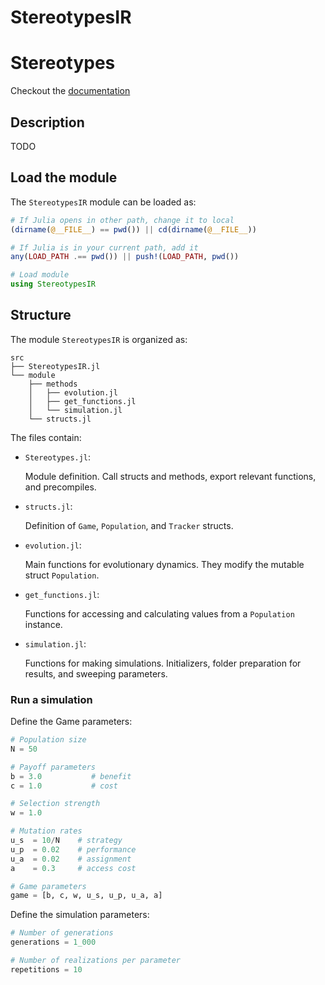 # StereotypesIR

# Stereotypes
Checkout the [documentation](DOCUMENTATION.md)

## Description
TODO

## Load the module
The `StereotypesIR` module can be loaded as:

```julia
# If Julia opens in other path, change it to local
(dirname(@__FILE__) == pwd()) || cd(dirname(@__FILE__))

# If Julia is in your current path, add it
any(LOAD_PATH .== pwd()) || push!(LOAD_PATH, pwd())

# Load module
using StereotypesIR

```
## Structure
The module `StereotypesIR` is organized as:

```
src
├── StereotypesIR.jl
└── module
    ├── methods
    │   ├── evolution.jl
    │   ├── get_functions.jl
    │   └── simulation.jl
    └── structs.jl
```

The files contain:
- `Stereotypes.jl`:

    Module definition.
    Call structs and methods,
    export relevant functions,
    and precompiles.

- `structs.jl`:

    Definition of `Game`, `Population`, and `Tracker` structs.

- `evolution.jl`:

    Main functions for evolutionary dynamics. They modify
    the mutable struct `Population`.

- `get_functions.jl`:

    Functions for accessing and calculating values from a `Population` instance.

- `simulation.jl`:

    Functions for making simulations. Initializers, folder
    preparation for results, and sweeping parameters.

### Run a simulation

Define the Game parameters:
```julia
# Population size
N = 50

# Payoff parameters
b = 3.0           # benefit
c = 1.0           # cost

# Selection strength
w = 1.0

# Mutation rates
u_s  = 10/N    # strategy
u_p  = 0.02    # performance
u_a  = 0.02    # assignment
a    = 0.3     # access cost

# Game parameters
game = [b, c, w, u_s, u_p, u_a, a]
```

Define the simulation parameters:
```julia
# Number of generations
generations = 1_000

# Number of realizations per parameter
repetitions = 10
```